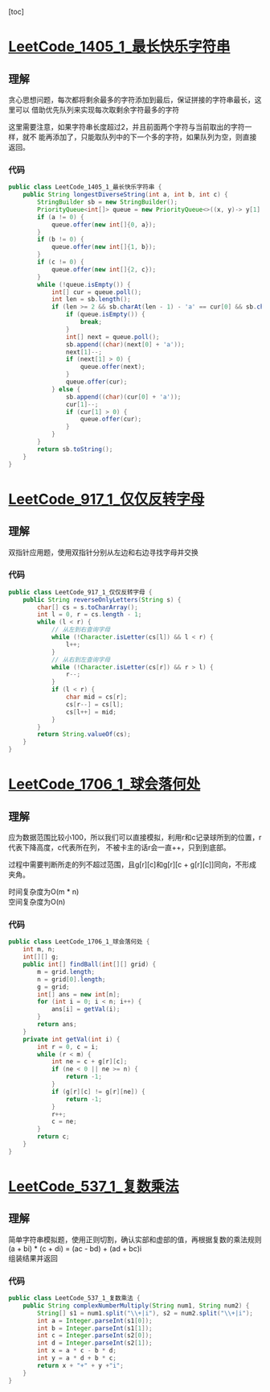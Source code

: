 [toc]

# [LeetCode_1405_1_最长快乐字符串](https://leetcode-cn.com/problems/longest-happy-string/)
## 理解
贪心思想问题，每次都将剩余最多的字符添加到最后，保证拼接的字符串最长，这里可以
借助优先队列来实现每次取剩余字符最多的字符

这里需要注意，如果字符串长度超过2，并且前面两个字符与当前取出的字符一样，就不
能再添加了，只能取队列中的下一个多的字符，如果队列为空，则直接返回。

### 代码
```java
public class LeetCode_1405_1_最长快乐字符串 {
    public String longestDiverseString(int a, int b, int c) {
        StringBuilder sb = new StringBuilder();
        PriorityQueue<int[]> queue = new PriorityQueue<>((x, y)-> y[1] - x[1]);
        if (a != 0) {
            queue.offer(new int[]{0, a});
        }
        if (b != 0) {
            queue.offer(new int[]{1, b});
        }
        if (c != 0) {
            queue.offer(new int[]{2, c});
        }
        while (!queue.isEmpty()) {
            int[] cur = queue.poll();
            int len = sb.length();
            if (len >= 2 && sb.charAt(len - 1) - 'a' == cur[0] && sb.charAt(len - 2) - 'a' == cur[0]) {
                if (queue.isEmpty()) {
                    break;
                }
                int[] next = queue.poll();
                sb.append((char)(next[0] + 'a'));
                next[1]--;
                if (next[1] > 0) {
                    queue.offer(next);
                }
                queue.offer(cur);
            } else {
                sb.append((char)(cur[0] + 'a'));
                cur[1]--;
                if (cur[1] > 0) {
                    queue.offer(cur);
                }
            }
        }
        return sb.toString();
    }
}
```

# [LeetCode_917_1_仅仅反转字母](https://leetcode-cn.com/problems/reverse-only-letters/)
## 理解
双指针应用题，使用双指针分别从左边和右边寻找字母并交换

### 代码
```java
public class LeetCode_917_1_仅仅反转字母 {
    public String reverseOnlyLetters(String s) {
        char[] cs = s.toCharArray();
        int l = 0, r = cs.length - 1;
        while (l < r) {
            // 从左到右查询字母
            while (!Character.isLetter(cs[l]) && l < r) {
                l++;
            }
            // 从右到左查询字母
            while (!Character.isLetter(cs[r]) && r > l) {
                r--;
            }
            if (l < r) {
                char mid = cs[r];
                cs[r--] = cs[l];
                cs[l++] = mid;
            }
        }
        return String.valueOf(cs);
    }
}
```

# [LeetCode_1706_1_球会落何处](https://leetcode-cn.com/problems/where-will-the-ball-fall/)
## 理解
应为数据范围比较小100，所以我们可以直接模拟，利用r和c记录球所到的位置，r代表下降高度，c代表所在列，
不被卡主的话r会一直++，只到到底部。

过程中需要判断所走的列不超过范围，且g[r][c]和g[r][c + g[r][c]]同向，不形成夹角。

时间复杂度为O(m * n)  
空间复杂度为O(n)

### 代码
```java
public class LeetCode_1706_1_球会落何处 {
    int m, n;
    int[][] g;
    public int[] findBall(int[][] grid) {
        m = grid.length;
        n = grid[0].length;
        g = grid;
        int[] ans = new int[n];
        for (int i = 0; i < n; i++) {
            ans[i] = getVal(i);
        }
        return ans;
    }
    private int getVal(int i) {
        int r = 0, c = i;
        while (r < m) {
            int ne = c + g[r][c];
            if (ne < 0 || ne >= n) {
                return -1;
            }
            if (g[r][c] != g[r][ne]) {
                return -1;
            }
            r++;
            c = ne;
        }
        return c;
    }
}
```

# [LeetCode_537_1_复数乘法](https://leetcode-cn.com/problems/complex-number-multiplication/)
## 理解
简单字符串模拟题，使用正则切割，确认实部和虚部的值，再根据复数的乘法规则  
(a + bi) * (c + di) = (ac - bd) + (ad + bc)i  
组装结果并返回

### 代码
```java
public class LeetCode_537_1_复数乘法 {
    public String complexNumberMultiply(String num1, String num2) {
        String[] s1 = num1.split("\\+|i"), s2 = num2.split("\\+|i");
        int a = Integer.parseInt(s1[0]);
        int b = Integer.parseInt(s1[1]);
        int c = Integer.parseInt(s2[0]);
        int d = Integer.parseInt(s2[1]);
        int x = a * c - b * d;
        int y = a * d + b * c;
        return x + "+" + y +"i";
    }
}
```